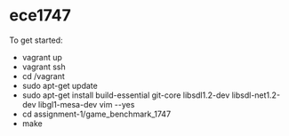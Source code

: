ece1747
=======

To get started:

- vagrant up
- vagrant ssh
- cd /vagrant
- sudo apt-get update
- sudo apt-get install build-essential git-core libsdl1.2-dev libsdl-net1.2-dev libgl1-mesa-dev vim --yes
- cd assignment-1/game_benchmark_1747
- make

